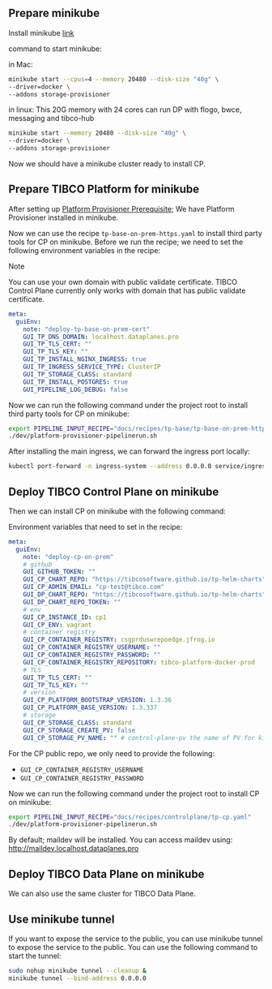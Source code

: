 ## Prepare minikube

Install minikube [link](https://minikube.sigs.k8s.io/docs/start/)

command to start minikube:

in Mac:
```bash
minikube start --cpus=4 --memory 20480 --disk-size "40g" \
--driver=docker \
--addons storage-provisioner
```

in linux:
This 20G memory with 24 cores can run DP with flogo, bwce, messaging and tibco-hub
```bash
minikube start --memory 20480 --disk-size "40g" \
--driver=docker \
--addons storage-provisioner
```

Now we should have a minikube cluster ready to install CP.

## Prepare TIBCO Platform for minikube

After setting up [Platform Provisioner Prerequisite](https://github.com/tibco/platform-provisioner?tab=readme-ov-file#install-tekton-with-tekton-dashboard); 
We have Platform Provisioner installed in minikube.

Now we can use the recipe `tp-base-on-prem-https.yaml` to install third party tools for CP on minikube. Before we run the recipe; we need to set the following environment variables in the recipe:

> [!Note]
> You can use your own domain with public validate certificate.
> TIBCO Control Plane currently only works with domain that has public validate certificate. 

```yaml
meta:
  guiEnv:
    note: "deploy-tp-base-on-prem-cert"
    GUI_TP_DNS_DOMAIN: localhost.dataplanes.pro
    GUI_TP_TLS_CERT: ""
    GUI_TP_TLS_KEY: ""
    GUI_TP_INSTALL_NGINX_INGRESS: true
    GUI_TP_INGRESS_SERVICE_TYPE: ClusterIP
    GUI_TP_STORAGE_CLASS: standard
    GUI_TP_INSTALL_POSTGRES: true
    GUI_PIPELINE_LOG_DEBUG: false
```

Now we can run the following command under the project root to install third party tools for CP on minikube:

```bash
export PIPELINE_INPUT_RECIPE="docs/recipes/tp-base/tp-base-on-prem-https.yaml"
./dev/platform-provisioner-pipelinerun.sh
```

After installing the main ingress, we can forward the ingress port locally:
```bash
kubectl port-forward -n ingress-system --address 0.0.0.0 service/ingress-nginx-controller 80:http 443:https
```

## Deploy TIBCO Control Plane on minikube

Then we can install CP on minikube with the following command:

Environment variables that need to set in the recipe:
```yaml
meta:
  guiEnv:
    note: "deploy-cp-on-prem"
    # github
    GUI_GITHUB_TOKEN: ""
    GUI_CP_CHART_REPO: "https://tibcosoftware.github.io/tp-helm-charts"
    GUI_CP_ADMIN_EMAIL: "cp-test@tibco.com"
    GUI_DP_CHART_REPO: "https://tibcosoftware.github.io/tp-helm-charts"
    GUI_DP_CHART_REPO_TOKEN: ""
    # env
    GUI_CP_INSTANCE_ID: cp1
    GUI_CP_ENV: vagrant
    # container registry
    GUI_CP_CONTAINER_REGISTRY: csgprduswrepoedge.jfrog.io
    GUI_CP_CONTAINER_REGISTRY_USERNAME: ""
    GUI_CP_CONTAINER_REGISTRY_PASSWORD: ""
    GUI_CP_CONTAINER_REGISTRY_REPOSITORY: tibco-platform-docker-prod
    # TLS
    GUI_TP_TLS_CERT: ""
    GUI_TP_TLS_KEY: ""
    # version
    GUI_CP_PLATFORM_BOOTSTRAP_VERSION: 1.3.36
    GUI_CP_PLATFORM_BASE_VERSION: 1.3.337
    # storage
    GUI_CP_STORAGE_CLASS: standard
    GUI_CP_STORAGE_CREATE_PV: false
    GUI_CP_STORAGE_PV_NAME: "" # control-plane-pv the name of PV for kind
```

For the CP public repo, we only need to provide the following: 
* `GUI_CP_CONTAINER_REGISTRY_USERNAME`
* `GUI_CP_CONTAINER_REGISTRY_PASSWORD`

Now we can run the following command under the project root to install CP on minikube:

```bash
export PIPELINE_INPUT_RECIPE="docs/recipes/controlplane/tp-cp.yaml"
./dev/platform-provisioner-pipelinerun.sh
```

By default; maildev will be installed. You can access maildev using: http://maildev.localhost.dataplanes.pro

## Deploy TIBCO Data Plane on minikube

We can also use the same cluster for TIBCO Data Plane. 

## Use minikube tunnel

If you want to expose the service to the public, you can use minikube tunnel to expose the service to the public. You can use the following command to start the tunnel:

```bash
sudo nohup minikube tunnel --cleanup &
minikube tunnel --bind-address 0.0.0.0
```

